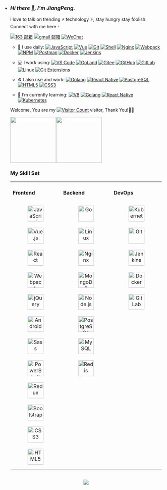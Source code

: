 - <link rel="stylesheet" type="text/css" href="./beautiful.css">

  ### _Hi there 👋, I'm JiangPeng._

  I love to talk on trending ⚡ technology ⚡, stay hungry stay foolish. Connect with me here -

  [![163 邮箱](https://img.shields.io/badge/-163%20Mail-FC1F1F?style=plastic&link=mailto:find_onepiece@163.com)](mailto:find_onepiece@163.com)
  [![gmail 邮箱](https://img.shields.io/badge/Gmail-D14836?logo=gmail&logoColor=white)](mailto:juntaoxiaocc@gmail.com)
  [![WeChat](https://img.shields.io/badge/WeChat-07C160?logo=wechat&logoColor=white)](https://raw.githubusercontent.com/all-smile/nav/v1.0.6/static/images/qrcode_wechat02.jpg)

  - 🚀 I use daily:
    [![JavaScript](https://img.shields.io/badge/JavaScript-000000?logo=JavaScript&logoColor=FFCA28)](https://blog.i-xiao.space/)
    [![Vue](https://img.shields.io/badge/Vue.js-35495E?logo=vue.js&logoColor=4FC08D)](https://blog.i-xiao.space/)
    [![Git](https://img.shields.io/badge/-Git-000000?logo=git&logoColor=FF7043)](https://blog.i-xiao.space/)
    [![Shell](https://img.shields.io/badge/-Shell-4EC422?logo=Shell&logoColor=FF7043)](https://blog.i-xiao.space/)
    [![Nginx](https://img.shields.io/badge/-Nginx-F6C915?logo=nginx&logoColor=029137)](https://blog.i-xiao.space/)
    [![Webpack](https://img.shields.io/badge/-webpack-2B3A42?logo=webpack&logoColor=75AFCC)](https://blog.i-xiao.space/)
    [![NPM](https://img.shields.io/badge/-NPM-2875E3?logo=npm&logoColor=029137)](https://blog.i-xiao.space/)
    [![Postman](https://img.shields.io/badge/-Postman-7A1FA2?logo=postman&logoColor=FC8019)](https://blog.i-xiao.space/)
    [![Docker](https://img.shields.io/badge/docker-20232A?logo=docker&logoColor=61DAFB)](https://blog.i-xiao.space/)
    [![Jenkins](https://img.shields.io/badge/-Jenkins-F6C915?logo=jenkins&logoColor=F16061)](https://blog.i-xiao.space/)

  - 💻 I work using:
    [![VS Code](https://img.shields.io/badge/-VS%20Code-007ACC?style=plastic&logo=visual-studio-code)](https://blog.i-xiao.space/)
    [![GoLand](https://img.shields.io/badge/-GoLand-000?logo=goland&logoColor=00ACC1)](https://blog.i-xiao.space/)
    [![Gitee](https://img.shields.io/badge/-Gitee-A80025?logo=gitee&logoColor=F16061)](https://blog.i-xiao.space/)
    [![GitHub](https://img.shields.io/badge/-GitHub-181717?style=plastic&logo=github)](https://blog.i-xiao.space/)
    [![GitLab](https://img.shields.io/badge/-GitLab-FCA121?style=plastic&logo=gitlab)](https://blog.i-xiao.space/)
    [![Linux](https://img.shields.io/badge/-Linux-F16061?logo=linux&logoColor=000)](https://blog.i-xiao.space/)
    [![Git Extensions](https://img.shields.io/badge/-Git%20Extensions-green?logo=git%20extensions&logoColor=DE3929)](https://blog.i-xiao.space/)

  - ⚙️ I also use and work:
    [![Golang](https://img.shields.io/badge/-Golang-02569B?logo=go&logoColor=00ACC1)](https://blog.i-xiao.space/)
    [![React Native](https://img.shields.io/badge/React_Native-20232A?logo=react&logoColor=61DAFB)](https://blog.i-xiao.space/)
    [![PostgreSQL](https://img.shields.io/badge/-PostgreSQL-336791?style=plastic&logo=postgresql)](https://blog.i-xiao.space/)
    [![HTML5](https://img.shields.io/badge/-HTML5-E34F26?style=plastic&logo=html5&logoColor=white)](https://blog.i-xiao.space/)
    [![CSS3](https://img.shields.io/badge/-CSS3-1572B6?style=plastic&logo=css3)](https://blog.i-xiao.space/)

  - 🌱 I’m currently learning:
    [![V8](https://img.shields.io/badge/-V8-3DDC84?logo=v8&logoColor=4788F4)](https://blog.i-xiao.space/)
    [![Golang](https://img.shields.io/badge/-Golang-02569B?logo=go&logoColor=00ACC1)](https://blog.i-xiao.space/)
    [![React Native](https://img.shields.io/badge/React_Native-20232A?logo=react&logoColor=61DAFB)](https://blog.i-xiao.space/)
    [![Kubernetes](https://img.shields.io/badge/-Kubernetes-F5F5F5?logo=Kubernetes&logoColor=316CE6)](https://blog.i-xiao.space/)


  Welcome, You are my [![Visitor Count](https://profile-counter.glitch.me/all-smile/count.svg)](https://blog.i-xiao.space/) visitor, Thank You!🎉🎉

  <!-- [![Top Langs](https://github-readme-stats.vercel.app/api/top-langs/?username=all-smile&theme=flag-india)](https://github.com/all-smile/github-readme-stats) -->

  [<span><img src="https://github-readme-stats.vercel.app/api/top-langs/?username=all-smile&layout=compact" height=145/></span><span><img src="https://github-readme-stats.vercel.app/api?username=all-smile&count_private=true&show_icons=true" height=145/></span>](https://home.i-xiao.space/blog/)

  <!--
  <table border="0">
  <tr>
  <td valign="top">
  <img src="https://github-readme-stats.vercel.app/api/top-langs/?username=all-smile&layout=compact" alt="Top Langs" height="160" />
  </td>
  <td valign="top">
  <img src="https://github-readme-stats.vercel.app/api?username=all-smile&show_icons=true" alt="all-smile's GitHub stats" height="160" />
  </td>
  </tr>
  </table>
  -->

  <!--
  ![Top Langs](https://github-readme-stats.vercel.app/api/top-langs/?username=all-smile&layout=compact)
  ![all-smile's GitHub stats](https://github-readme-stats.vercel.app/api?username=all-smile&show_icons=true)
  -->

  ### My Skill Set
  <table><tr><td valign="top" width="33%">
  


  #### Frontend
  <div align="center">
  <img style="margin: 10px" src="https://profilinator.rishav.dev/skills-assets/javascript-original.svg" alt="JavaScript" height="50" />
  <img style="margin: 10px" src="https://profilinator.rishav.dev/skills-assets/vuejs-original-wordmark.svg" alt="Vue.js" height="50" />
  <img style="margin: 10px" src="https://profilinator.rishav.dev/skills-assets/react-original-wordmark.svg" alt="React" height="50" />
  <img style="margin: 10px" src="https://profilinator.rishav.dev/skills-assets/webpack-original.svg" alt="Webpack" height="50" />
  <img style="margin: 10px" src="https://profilinator.rishav.dev/skills-assets/jquery.png" alt="jQuery" height="50" />
  <img style="margin: 10px" src="https://profilinator.rishav.dev/skills-assets/android-original-wordmark.svg" alt="Android" height="50" />
  <img style="margin: 10px" src="https://profilinator.rishav.dev/skills-assets/sass-original.svg" alt="Sass" height="50" />
  <img style="margin: 10px" src="https://profilinator.rishav.dev/skills-assets/powershell.png" alt="PowerShell" height="50" />
  <img style="margin: 10px" src="https://profilinator.rishav.dev/skills-assets/redux-original.svg" alt="Redux" height="50" />
  <img style="margin: 10px" src="https://profilinator.rishav.dev/skills-assets/bootstrap-plain.svg" alt="Bootstrap" height="50" />
  <img style="margin: 10px" src="https://profilinator.rishav.dev/skills-assets/css3-original-wordmark.svg" alt="CSS3" height="50" />
  <img style="margin: 10px" src="https://profilinator.rishav.dev/skills-assets/html5-original-wordmark.svg" alt="HTML5" height="50" />
  </div>

  </td>
  <td valign="top" width="33%">

  #### Backend
  <div align="center">
  <img style="margin: 10px" src="https://profilinator.rishav.dev/skills-assets/go-original.svg" alt="Go" height="50" />
  <img style="margin: 10px" src="https://profilinator.rishav.dev/skills-assets/linux-original.svg" alt="Linux" height="50" />
  <img style="margin: 10px" src="https://profilinator.rishav.dev/skills-assets/nginx-original.svg" alt="Nginx" height="50" />
  <img style="margin: 10px" src="https://profilinator.rishav.dev/skills-assets/mongodb-original-wordmark.svg" alt="MongoDB" height="50" />
  <img style="margin: 10px" src="https://profilinator.rishav.dev/skills-assets/nodejs-original-wordmark.svg" alt="Node.js" height="50" />
  <img style="margin: 10px" src="https://profilinator.rishav.dev/skills-assets/postgresql-original-wordmark.svg" alt="PostgreSQL" height="50" />
  <img style="margin: 10px" src="https://profilinator.rishav.dev/skills-assets/mysql-original-wordmark.svg" alt="MySQL" height="50" />
  <img style="margin: 10px" src="https://profilinator.rishav.dev/skills-assets/redis-original-wordmark.svg" alt="Redis" height="50" />
  </div>

  </td>
  <td valign="top" width="33%">

  #### DevOps
  <div align="center">
  <img style="margin: 10px" src="https://profilinator.rishav.dev/skills-assets/kubernetes-icon.svg" alt="Kubernetes" height="50" />
  <img style="margin: 10px" src="https://profilinator.rishav.dev/skills-assets/git-scm-icon.svg" alt="Git" height="50" />
  <img style="margin: 10px" src="https://profilinator.rishav.dev/skills-assets/jenkins-icon.svg" alt="Jenkins" height="50" />
  <img style="margin: 10px" src="https://profilinator.rishav.dev/skills-assets/docker-original-wordmark.svg" alt="Docker" height="50" />
  <img style="margin: 10px" src="https://profilinator.rishav.dev/skills-assets/gitlab.svg" alt="GitLab" height="50" />
  </div>
  </td>
  </tr>
  </table>

  <br/>
  <div align="center">
    <a href="https://raw.githubusercontent.com/all-smile/nav/master/static/images/buymeacoffee.jpg" target="_blank" style="display: inline-block;">
      <img
          src="https://img.shields.io/badge/Donate-Buy%20Me%20A%20Coffee-orange.svg?style=flat-square"
          align="center"
      />
    </a>
  </div>
